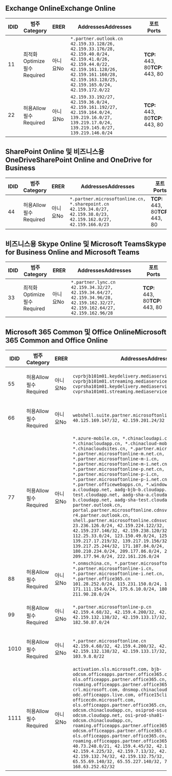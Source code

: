 <!--THIS FILE WAS AUTOMATICALLY GENERATED BY A SCRIPT. ANY MANUAL CHANGES WILL BE OVERWRITTEN.-->
<!--Please contact the Office 365 Endpoints team with any questions.-->
<!--China endpoints version 2018073000-->
<!--File generated 2018-08-13 21:00:09.2861-->

## <a name="exchange-online"></a><span data-ttu-id="95c49-101">Exchange Online</span><span class="sxs-lookup"><span data-stu-id="95c49-101">Exchange Online</span></span>

<span data-ttu-id="95c49-102">ID</span><span class="sxs-lookup"><span data-stu-id="95c49-102">ID</span></span> | <span data-ttu-id="95c49-103">범주</span><span class="sxs-lookup"><span data-stu-id="95c49-103">Category</span></span> | <span data-ttu-id="95c49-104">ER</span><span class="sxs-lookup"><span data-stu-id="95c49-104">ER</span></span> | <span data-ttu-id="95c49-105">Addresses</span><span class="sxs-lookup"><span data-stu-id="95c49-105">Addresses</span></span> | <span data-ttu-id="95c49-106">포트</span><span class="sxs-lookup"><span data-stu-id="95c49-106">Ports</span></span>
-- | -------------------- | -- | --------------------------------------------------------------------------------------------------------------------------------------------------------------------------------------------------------- | ----------------
<span data-ttu-id="95c49-107">1</span><span class="sxs-lookup"><span data-stu-id="95c49-107">1</span></span> | <span data-ttu-id="95c49-108">최적화</span><span class="sxs-lookup"><span data-stu-id="95c49-108">Optimize</span></span><BR><span data-ttu-id="95c49-109">필수</span><span class="sxs-lookup"><span data-stu-id="95c49-109">Required</span></span> | <span data-ttu-id="95c49-110">아니요</span><span class="sxs-lookup"><span data-stu-id="95c49-110">No</span></span> | `*.partner.outlook.cn`<BR>`42.159.33.128/26, 42.159.33.176/28, 42.159.40.0/24, 42.159.41.0/26, 42.159.44.0/22, 42.159.161.128/26, 42.159.161.160/28, 42.159.163.128/25, 42.159.165.0/24, 42.159.172.0/22` | <span data-ttu-id="95c49-111">**TCP:** 443, 80</span><span class="sxs-lookup"><span data-stu-id="95c49-111">**TCP:** 443, 80</span></span>
<span data-ttu-id="95c49-112">2</span><span class="sxs-lookup"><span data-stu-id="95c49-112">2</span></span> | <span data-ttu-id="95c49-113">허용</span><span class="sxs-lookup"><span data-stu-id="95c49-113">Allow</span></span><BR><span data-ttu-id="95c49-114">필수</span><span class="sxs-lookup"><span data-stu-id="95c49-114">Required</span></span> | <span data-ttu-id="95c49-115">아니요</span><span class="sxs-lookup"><span data-stu-id="95c49-115">No</span></span> | `42.159.33.192/27, 42.159.36.0/24, 42.159.161.192/27, 42.159.164.0/24, 139.219.16.0/27, 139.219.17.0/24, 139.219.145.0/27, 139.219.146.0/24` | <span data-ttu-id="95c49-116">**TCP:** 443, 80</span><span class="sxs-lookup"><span data-stu-id="95c49-116">**TCP:** 443, 80</span></span>

## <a name="sharepoint-online-and-onedrive-for-business"></a><span data-ttu-id="95c49-117">SharePoint Online 및 비즈니스용 OneDrive</span><span class="sxs-lookup"><span data-stu-id="95c49-117">SharePoint Online and OneDrive for Business</span></span>

<span data-ttu-id="95c49-118">ID</span><span class="sxs-lookup"><span data-stu-id="95c49-118">ID</span></span> | <span data-ttu-id="95c49-119">범주</span><span class="sxs-lookup"><span data-stu-id="95c49-119">Category</span></span> | <span data-ttu-id="95c49-120">ER</span><span class="sxs-lookup"><span data-stu-id="95c49-120">ER</span></span> | <span data-ttu-id="95c49-121">Addresses</span><span class="sxs-lookup"><span data-stu-id="95c49-121">Addresses</span></span> | <span data-ttu-id="95c49-122">포트</span><span class="sxs-lookup"><span data-stu-id="95c49-122">Ports</span></span>
-- | ----------------- | -- | --------------------------------------------------------------------------------------------------------------------- | ----------------
<span data-ttu-id="95c49-123">4</span><span class="sxs-lookup"><span data-stu-id="95c49-123">4</span></span> | <span data-ttu-id="95c49-124">허용</span><span class="sxs-lookup"><span data-stu-id="95c49-124">Allow</span></span><BR><span data-ttu-id="95c49-125">필수</span><span class="sxs-lookup"><span data-stu-id="95c49-125">Required</span></span> | <span data-ttu-id="95c49-126">아니요</span><span class="sxs-lookup"><span data-stu-id="95c49-126">No</span></span> | `*.partner.microsoftonline.cn, *.sharepoint.cn`<BR>`42.159.34.0/27, 42.159.38.0/23, 42.159.162.0/27, 42.159.166.0/23` | <span data-ttu-id="95c49-127">**TCP:** 443, 80</span><span class="sxs-lookup"><span data-stu-id="95c49-127">**TCP:** 443, 80</span></span>

## <a name="skype-for-business-online-and-microsoft-teams"></a><span data-ttu-id="95c49-128">비즈니스용 Skype Online 및 Microsoft Teams</span><span class="sxs-lookup"><span data-stu-id="95c49-128">Skype for Business Online and Microsoft Teams</span></span>

<span data-ttu-id="95c49-129">ID</span><span class="sxs-lookup"><span data-stu-id="95c49-129">ID</span></span> | <span data-ttu-id="95c49-130">범주</span><span class="sxs-lookup"><span data-stu-id="95c49-130">Category</span></span> | <span data-ttu-id="95c49-131">ER</span><span class="sxs-lookup"><span data-stu-id="95c49-131">ER</span></span> | <span data-ttu-id="95c49-132">Addresses</span><span class="sxs-lookup"><span data-stu-id="95c49-132">Addresses</span></span> | <span data-ttu-id="95c49-133">포트</span><span class="sxs-lookup"><span data-stu-id="95c49-133">Ports</span></span>
-- | -------------------- | -- | -------------------------------------------------------------------------------------------------------------------------------- | ----------------
<span data-ttu-id="95c49-134">3</span><span class="sxs-lookup"><span data-stu-id="95c49-134">3</span></span> | <span data-ttu-id="95c49-135">최적화</span><span class="sxs-lookup"><span data-stu-id="95c49-135">Optimize</span></span><BR><span data-ttu-id="95c49-136">필수</span><span class="sxs-lookup"><span data-stu-id="95c49-136">Required</span></span> | <span data-ttu-id="95c49-137">아니요</span><span class="sxs-lookup"><span data-stu-id="95c49-137">No</span></span> | `*.partner.lync.cn`<BR>`42.159.34.32/27, 42.159.34.64/27, 42.159.34.96/28, 42.159.162.32/27, 42.159.162.64/27, 42.159.162.96/28` | <span data-ttu-id="95c49-138">**TCP:** 443, 80</span><span class="sxs-lookup"><span data-stu-id="95c49-138">**TCP:** 443, 80</span></span>

## <a name="microsoft-365-common-and-office-online"></a><span data-ttu-id="95c49-139">Microsoft 365 Common 및 Office Online</span><span class="sxs-lookup"><span data-stu-id="95c49-139">Microsoft 365 Common and Office Online</span></span>

<span data-ttu-id="95c49-140">ID</span><span class="sxs-lookup"><span data-stu-id="95c49-140">ID</span></span> | <span data-ttu-id="95c49-141">범주</span><span class="sxs-lookup"><span data-stu-id="95c49-141">Category</span></span> | <span data-ttu-id="95c49-142">ER</span><span class="sxs-lookup"><span data-stu-id="95c49-142">ER</span></span> | <span data-ttu-id="95c49-143">Addresses</span><span class="sxs-lookup"><span data-stu-id="95c49-143">Addresses</span></span> | <span data-ttu-id="95c49-144">포트</span><span class="sxs-lookup"><span data-stu-id="95c49-144">Ports</span></span>
-- | ----------------- | -- | ---------------------------------------------------------------------------------------------------------------------------------------------------------------------------------------------------------------------------------------------------------------------------------------------------------------------------------------------------------------------------------------------------------------------------------------------------------------------------------------------------------------------------------------------------------------------------------------------------------------------------------------------------------------------------------------------------------------------------------------------------------------------------------------------------------------------------------------------------------------------------------------------------------------------------------------------------------------------------------------------------------------------------------------------------------------------------------- | ----------------
<span data-ttu-id="95c49-145">5</span><span class="sxs-lookup"><span data-stu-id="95c49-145">5</span></span> | <span data-ttu-id="95c49-146">허용</span><span class="sxs-lookup"><span data-stu-id="95c49-146">Allow</span></span><BR><span data-ttu-id="95c49-147">필수</span><span class="sxs-lookup"><span data-stu-id="95c49-147">Required</span></span> | <span data-ttu-id="95c49-148">아니요</span><span class="sxs-lookup"><span data-stu-id="95c49-148">No</span></span> | `cvprbjb101m01.keydelivery.mediaservices.chinacloudapi.cn, cvprbjb101m01.streaming.mediaservices.chinacloudapi.cn, cvprsha101m01.keydelivery.mediaservices.chinacloudapi.cn, cvprsha101m01.streaming.mediaservices.chinacloudapi.cn` | <span data-ttu-id="95c49-149">**TCP:** 443, 80</span><span class="sxs-lookup"><span data-stu-id="95c49-149">**TCP:** 443, 80</span></span>
<span data-ttu-id="95c49-150">6</span><span class="sxs-lookup"><span data-stu-id="95c49-150">6</span></span> | <span data-ttu-id="95c49-151">허용</span><span class="sxs-lookup"><span data-stu-id="95c49-151">Allow</span></span><BR><span data-ttu-id="95c49-152">필수</span><span class="sxs-lookup"><span data-stu-id="95c49-152">Required</span></span> | <span data-ttu-id="95c49-153">아니요</span><span class="sxs-lookup"><span data-stu-id="95c49-153">No</span></span> | `webshell.suite.partner.microsoftonline.cn`<BR>`40.125.169.147/32, 42.159.201.24/32` | <span data-ttu-id="95c49-154">**TCP:** 443, 80</span><span class="sxs-lookup"><span data-stu-id="95c49-154">**TCP:** 443, 80</span></span>
<span data-ttu-id="95c49-155">7</span><span class="sxs-lookup"><span data-stu-id="95c49-155">7</span></span> | <span data-ttu-id="95c49-156">허용</span><span class="sxs-lookup"><span data-stu-id="95c49-156">Allow</span></span><BR><span data-ttu-id="95c49-157">필수</span><span class="sxs-lookup"><span data-stu-id="95c49-157">Required</span></span> | <span data-ttu-id="95c49-158">아니요</span><span class="sxs-lookup"><span data-stu-id="95c49-158">No</span></span> | `*.azure-mobile.cn, *.chinacloudapi.cn, *.chinacloudapp.cn, *.chinacloud-mobile.cn, *.chinacloudsites.cn, *.partner.microsoftonline-m.cn, *.partner.microsoftonline-m.net.cn, *.partner.microsoftonline-m-i.cn, *.partner.microsoftonline-m-i.net.cn, *.partner.microsoftonline-p.net.cn, *.partner.microsoftonline-p-i.cn, *.partner.microsoftonline-p-i.net.cn, *.partner.officewebapps.cn, *.windowsazure.cn, aadg-bjb-a.cloudapp.net, aadg-bjb-b.cloudapp.net, aadg-bjb-test.cloudapp.net, aadg-sha-a.cloudapp.net, aadg-sha-b.cloudapp.net, aadg-sha-test.cloudapp.net, partner.outlook.cn, portal.partner.microsoftonline.cdnsvc.com, r4.partner.outlook.cn, shell.partner.microsoftonline.cdnsvc.com`<BR>`23.236.126.0/24, 42.159.224.122/32, 42.159.233.91/32, 42.159.237.146/32, 42.159.238.120/32, 58.68.168.0/24, 112.25.33.0/24, 123.150.49.0/24, 125.65.247.0/24, 139.217.17.219/32, 139.217.19.156/32, 139.217.21.3/32, 139.217.25.244/32, 171.107.84.0/24, 180.210.232.0/24, 180.210.234.0/24, 209.177.86.0/24, 209.177.90.0/24, 209.177.94.0/24, 222.161.226.0/24` | <span data-ttu-id="95c49-159">**TCP:** 443, 80</span><span class="sxs-lookup"><span data-stu-id="95c49-159">**TCP:** 443, 80</span></span>
<span data-ttu-id="95c49-160">8</span><span class="sxs-lookup"><span data-stu-id="95c49-160">8</span></span> | <span data-ttu-id="95c49-161">허용</span><span class="sxs-lookup"><span data-stu-id="95c49-161">Allow</span></span><BR><span data-ttu-id="95c49-162">필수</span><span class="sxs-lookup"><span data-stu-id="95c49-162">Required</span></span> | <span data-ttu-id="95c49-163">아니요</span><span class="sxs-lookup"><span data-stu-id="95c49-163">No</span></span> | `*.onmschina.cn, *.partner.microsoftonline.net.cn, *.partner.microsoftonline-i.cn, *.partner.microsoftonline-i.net.cn, *.partner.office365.cn`<BR>`101.28.252.0/24, 115.231.150.0/24, 123.235.32.0/24, 171.111.154.0/24, 175.6.10.0/24, 180.210.229.0/24, 211.90.28.0/24` | <span data-ttu-id="95c49-164">**TCP:** 443, 80</span><span class="sxs-lookup"><span data-stu-id="95c49-164">**TCP:** 443, 80</span></span>
<span data-ttu-id="95c49-165">9</span><span class="sxs-lookup"><span data-stu-id="95c49-165">9</span></span> | <span data-ttu-id="95c49-166">허용</span><span class="sxs-lookup"><span data-stu-id="95c49-166">Allow</span></span><BR><span data-ttu-id="95c49-167">필수</span><span class="sxs-lookup"><span data-stu-id="95c49-167">Required</span></span> | <span data-ttu-id="95c49-168">아니요</span><span class="sxs-lookup"><span data-stu-id="95c49-168">No</span></span> | `*.partner.microsoftonline-p.cn`<BR>`42.159.4.68/32, 42.159.4.200/32, 42.159.7.156/32, 42.159.132.138/32, 42.159.133.17/32, 42.159.135.78/32, 182.50.87.0/24` | <span data-ttu-id="95c49-169">**TCP:** 443, 80</span><span class="sxs-lookup"><span data-stu-id="95c49-169">**TCP:** 443, 80</span></span>
<span data-ttu-id="95c49-170">10</span><span class="sxs-lookup"><span data-stu-id="95c49-170">10</span></span> | <span data-ttu-id="95c49-171">허용</span><span class="sxs-lookup"><span data-stu-id="95c49-171">Allow</span></span><BR><span data-ttu-id="95c49-172">필수</span><span class="sxs-lookup"><span data-stu-id="95c49-172">Required</span></span> | <span data-ttu-id="95c49-173">아니요</span><span class="sxs-lookup"><span data-stu-id="95c49-173">No</span></span> | `*.partner.microsoftonline.cn`<BR>`42.159.4.68/32, 42.159.4.200/32, 42.159.7.156/32, 42.159.132.138/32, 42.159.133.17/32, 42.159.135.78/32, 103.9.8.0/22` | <span data-ttu-id="95c49-174">**TCP:** 443, 80</span><span class="sxs-lookup"><span data-stu-id="95c49-174">**TCP:** 443, 80</span></span>
<span data-ttu-id="95c49-175">11</span><span class="sxs-lookup"><span data-stu-id="95c49-175">11</span></span> | <span data-ttu-id="95c49-176">허용</span><span class="sxs-lookup"><span data-stu-id="95c49-176">Allow</span></span><BR><span data-ttu-id="95c49-177">필수</span><span class="sxs-lookup"><span data-stu-id="95c49-177">Required</span></span> | <span data-ttu-id="95c49-178">아니요</span><span class="sxs-lookup"><span data-stu-id="95c49-178">No</span></span> | `activation.sls.microsoft.com, bjb-odcsm.officeapps.partner.office365.cn, bjb-ols.officeapps.partner.office365.cn, bjb-roaming.officeapps.partner.office365.cn, crl.microsoft.com, dnsmop.chinacloudapp.cn, odc.officeapps.live.com, office15client.microsoft.com, officecdn.microsoft.com, ols.officeapps.partner.office365.cn, osi-prod-bjb01-odcsm.chinacloudapp.cn, osiprod-scus01-odcsm.cloudapp.net, osi-prod-sha01-odcsm.chinacloudapp.cn, roaming.officeapps.partner.office365.cn, sha-odcsm.officeapps.partner.office365.cn, sha-ols.officeapps.partner.office365.cn, sha-roaming.officeapps.partner.office365.cn`<BR>`40.73.248.0/21, 42.159.4.45/32, 42.159.4.50/32, 42.159.4.225/32, 42.159.7.13/32, 42.159.132.73/32, 42.159.132.74/32, 42.159.132.75/32, 65.52.98.231/32, 65.55.69.140/32, 65.55.227.140/32, 70.37.81.47/32, 168.63.252.62/32` | <span data-ttu-id="95c49-179">**TCP:** 443, 80</span><span class="sxs-lookup"><span data-stu-id="95c49-179">**TCP:** 443, 80</span></span>
